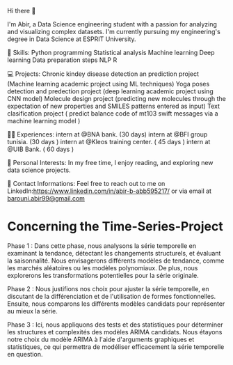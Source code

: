 
Hi there 👋

I'm Abir, a Data Science engineering student with a passion for analyzing and visualizing complex datasets. 
I'm currently pursuing my engineering's degree in Data Science at ESPRIT University.





💼 Skills:
Python programming
Statistical analysis
Machine learning
Deep learning
Data preparation steps
NLP
R





💻 Projects:
Chronic kindey disease detection an prediction project (Machine learning academic project using ML techniques)
Yoga poses detection and predection project (deep learning academic project using CNN model)
Molecule design project (predicting new molecules through the expectation of new properties and SMILES patterns entered as input) 
Text clasification project ( predict balance code of mt103 swift messages via a machine learning model )





🧑‍💼 Experiences:
intern at @BNA bank. (30 days)
intern at @BFI group tunisia. (30 days )
intern at @Kleos training center. ( 45 days )
intern at @UIB Bank. ( 60 days )



📝 Personal Interests:
In my free time, I enjoy reading, and exploring new data science projects.



🤝 Contact Informations:
Feel free to reach out to me on LinkedIn:https://www.linkedin.com/in/abir-b-abb595217/ or via email at barouni.abir99@gmail.com



# Concerning the Time-Series-Project
Phase 1 : Dans cette phase, nous analysons la série temporelle en examinant la tendance, détectant les changements structurels, et évaluant la saisonnalité. Nous envisagerons différents modèles de tendance, comme les marchés aléatoires ou les modèles polynomiaux. De plus, nous explorerons les transformations potentielles pour la série originale.

Phase 2 : Nous justifions nos choix pour ajuster la série temporelle, en discutant de la différenciation et de l'utilisation de formes fonctionnelles. Ensuite, nous comparons les différents modèles candidats pour représenter au mieux la série.

Phase 3 : Ici, nous appliquons des tests et des statistiques pour déterminer les structures et complexités des modèles ARIMA candidats. Nous étayons notre choix du modèle ARIMA à l'aide d'arguments graphiques et statistiques, ce qui permettra de modéliser efficacement la série temporelle en question.



